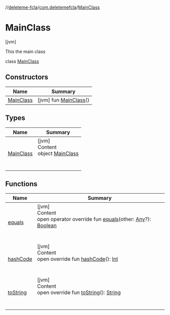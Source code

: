 //[deleteme-fcla](../../index.md)/[com.deletemefcla](../index.md)/[MainClass](index.md)



# MainClass  
 [jvm] 

This the main class

class [MainClass](index.md)   


## Constructors  
  
|  Name|  Summary| 
|---|---|
| [MainClass](-main-class.md)|  [jvm] fun [MainClass](-main-class.md)()   <br>


## Types  
  
|  Name|  Summary| 
|---|---|
| [MainClass](-main-class/index.md)| [jvm]  <br>Content  <br>object [MainClass](-main-class/index.md)  <br><br><br>


## Functions  
  
|  Name|  Summary| 
|---|---|
| [equals](-main-class/index.md#kotlin/Any/equals/#kotlin.Any?/PointingToDeclaration/)| [jvm]  <br>Content  <br>open operator override fun [equals](-main-class/index.md#kotlin/Any/equals/#kotlin.Any?/PointingToDeclaration/)(other: [Any](https://kotlinlang.org/api/latest/jvm/stdlib/kotlin/-any/index.html)?): [Boolean](https://kotlinlang.org/api/latest/jvm/stdlib/kotlin/-boolean/index.html)  <br><br><br>
| [hashCode](-main-class/index.md#kotlin/Any/hashCode/#/PointingToDeclaration/)| [jvm]  <br>Content  <br>open override fun [hashCode](-main-class/index.md#kotlin/Any/hashCode/#/PointingToDeclaration/)(): [Int](https://kotlinlang.org/api/latest/jvm/stdlib/kotlin/-int/index.html)  <br><br><br>
| [toString](-main-class/index.md#kotlin/Any/toString/#/PointingToDeclaration/)| [jvm]  <br>Content  <br>open override fun [toString](-main-class/index.md#kotlin/Any/toString/#/PointingToDeclaration/)(): [String](https://kotlinlang.org/api/latest/jvm/stdlib/kotlin/-string/index.html)  <br><br><br>

